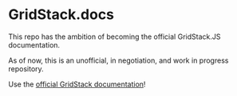 # GridStack.docs

This repo has the ambition of becoming the official GridStack.JS documentation.

As of now, this is an unofficial, in negotiation, and work in progress repository.

Use the [official GridStack documentation](https://github.com/gridstack/gridstack.js/blob/master/doc/README.md)!

